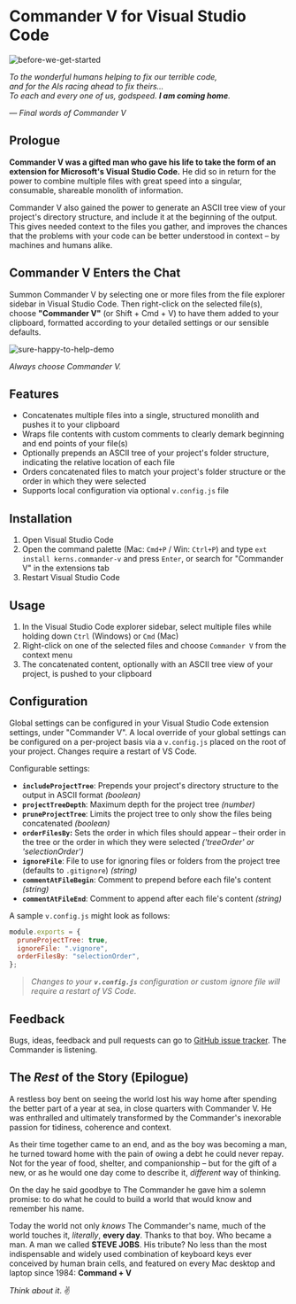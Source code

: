# Commander V for Visual Studio Code

![before-we-get-started](https://user-images.githubusercontent.com/20254/233304185-ceba2782-c8dc-4bc3-95de-18a9f7091f90.png)

_To the wonderful humans helping to fix our terrible code,  
and for the AIs racing ahead to fix theirs...  
To each and every one of us, godspeed. **I am coming home**._

<cite>— Final words of Commander V</cite>

## Prologue

**Commander V was a gifted man who gave his life to take the form of an extension for Microsoft's Visual Studio Code.** He did so in return for the power to combine multiple files with great speed into a singular, consumable, shareable monolith of information.

Commander V also gained the power to generate an ASCII tree view of your project's directory structure, and include it at the beginning of the output. This gives needed context to the files you gather, and improves the chances that the problems with your code can be better understood in context – by machines and humans alike.

## Commander V Enters the Chat

Summon Commander V by selecting one or more files from the file explorer sidebar in Visual Studio Code. Then right-click on the selected file(s), choose **"Commander V"** (or Shift + Cmd + V) to have them added to your clipboard, formatted according to your detailed settings or our sensible defaults.

![sure-happy-to-help-demo](https://user-images.githubusercontent.com/20254/233346169-2d0d90c8-d948-415d-8041-f29d822ecb0f.gif)

_Always choose Commander V._

## Features

- Concatenates multiple files into a single, structured monolith and pushes it to your clipboard
- Wraps file contents with custom comments to clearly demark beginning and end points of your file(s)
- Optionally prepends an ASCII tree of your project's folder structure, indicating the relative location of each file
- Orders concatenated files to match your project's folder structure or the order in which they were selected
- Supports local configuration via optional `v.config.js` file

## Installation

1. Open Visual Studio Code
2. Open the command palette (Mac: `Cmd+P` / Win: `Ctrl+P`) and type `ext install kerns.commander-v` and press `Enter`, or search for "Commander V" in the extensions tab
3. Restart Visual Studio Code

## Usage

1. In the Visual Studio Code explorer sidebar, select multiple files while holding down `Ctrl` (Windows) or `Cmd` (Mac)
2. Right-click on one of the selected files and choose `Commander V` from the context menu
3. The concatenated content, optionally with an ASCII tree view of your project, is pushed to your clipboard

## Configuration

Global settings can be configured in your Visual Studio Code extension settings, under "Commander V". A local override of your global settings can be configured on a per-project basis via a `v.config.js` placed on the root of your project. Changes require a restart of VS Code.

Configurable settings:

- **`includeProjectTree`**: Prepends your project's directory structure to the output in ASCII format _(boolean)_
- **`projectTreeDepth`**: Maximum depth for the project tree _(number)_
- **`pruneProjectTree`**: Limits the project tree to only show the files being concatenated _(boolean)_
- **`orderFilesBy`:** Sets the order in which files should appear – their order in the tree or the order in which they were selected _('treeOrder' or 'selectionOrder')_
- **`ignoreFile`**: File to use for ignoring files or folders from the project tree (defaults to `.gitignore`) _(string)_
- **`commentAtFileBegin`**: Comment to prepend before each file's content _(string)_
- **`commentAtFileEnd`**: Comment to append after each file's content _(string)_

A sample `v.config.js` might look as follows:

```javascript
module.exports = {
  pruneProjectTree: true,
  ignoreFile: ".vignore",
  orderFilesBy: "selectionOrder",
};
```

> _Changes to your **`v.config.js`** configuration or custom ignore file will require a restart of VS Code_.

## Feedback

Bugs, ideas, feedback and pull requests can go to [GitHub issue tracker](https://github.com/kerns/commander-v/issues). The Commander is listening.

## The _Rest_ of the Story (Epilogue)

A restless boy bent on seeing the world lost his way home after spending the better part of a year at sea, in close quarters with Commander V. He was enthralled and ultimately transformed by the Commander's inexorable passion for tidiness, coherence and context.

As their time together came to an end, and as the boy was becoming a man, he turned toward home with the pain of owing a debt he could never repay. Not for the year of food, shelter, and companionship – but for the gift of a new, or as he would one day come to describe it, _different_ way of thinking.

On the day he said goodbye to The Commander he gave him a solemn promise: to do what he could to build a world that would know and remember his name.

Today the world not only _knows_ The Commander's name, much of the world touches it, _literally_, **every day**. Thanks to that boy. Who became a man. A man we called **STEVE JOBS**. His tribute? No less than the most indispensable and widely used combination of keyboard keys ever conceived by human brain cells, and featured on every Mac desktop and laptop since 1984: **Command + V**

_Think about it_. ✌️
